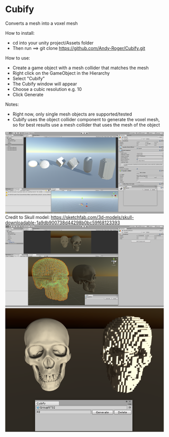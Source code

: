# Cubify
Converts a mesh into a voxel mesh

How to install:
- cd into your unity project/Assets folder
- Then run ==> git clone https://github.com/Andy-Roger/Cubify.git

How to use:
- Create a game object with a mesh collider that matches the mesh
- Right click on the GameObject in the Hierarchy
- Select "Cubify"
- The Cubify window will appear
- Choose a cubic resolution e.g. 10
- Click Generate

Notes:
- Right now, only single mesh objects are supported/tested
- Cubify uses the object collider component to generate the voxel mesh, so for best results use a mesh collider that uses the mesh of the object

![alt text](https://github.com/Andy-Roger/Images/blob/master/CubifyImage.png)
Credit to Skull model: https://sketchfab.com/3d-models/skull-downloadable-1a9db900738d44298b0bc59f68123393
![alt text](https://github.com/Andy-Roger/Images/blob/master/CubifySkullSide.png)
![alt text](https://github.com/Andy-Roger/Images/blob/master/CubifySkull.png)
